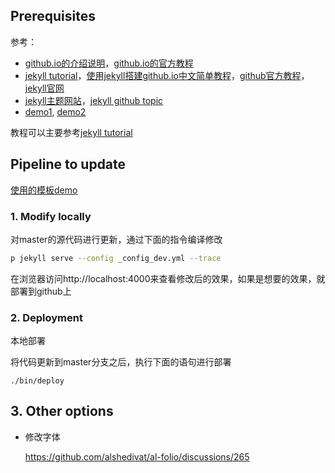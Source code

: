 ## Prerequisites
参考：

- [github.io的介绍说明](https://pages.github.com/)，[github.io的官方教程](https://docs.github.com/en/pages/getting-started-with-github-pages/about-github-pages)
- [jekyll tutorial](https://www.taniarascia.com/make-a-static-website-with-jekyll/)，[使用jekyll搭建github.io中文简单教程](https://blog.csdn.net/tyyytcj/article/details/80880018)，[github官方教程](https://docs.github.com/en/pages/setting-up-a-github-pages-site-with-jekyll)，[jekyll官网](https://jekyllrb.com/)
- [jekyll主题网站](http://jekyllthemes.org/)，[jekyll github topic](https://github.com/topics/jekyll-theme)
- [demo1](https://engcang.github.io/), [demo2](https://epsavlc.github.io/)

教程可以主要参考[jekyll tutorial](https://www.taniarascia.com/make-a-static-website-with-jekyll/)

## Pipeline to update

[使用的模板demo](https://maruan.alshedivat.com/)

### 1. Modify locally

对master的源代码进行更新，通过下面的指令编译修改

```bash
p jekyll serve --config _config_dev.yml --trace
```

在浏览器访问http://localhost:4000来查看修改后的效果，如果是想要的效果，就部署到github上

### 2. Deployment

本地部署

将代码更新到master分支之后，执行下面的语句进行部署
```
./bin/deploy
```

## 3. Other options

- 修改字体

  https://github.com/alshedivat/al-folio/discussions/265
